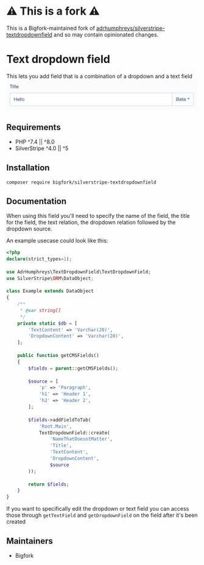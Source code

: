 # ⚠️ This is a fork ⚠️

This is a Bigfork-maintained fork of [adrhumphreys/silverstripe-textdropdownfield](https://github.com/adrhumphreys/silverstripe-textdropdownfield) and so may contain opinionated changes.

# Text dropdown field

This lets you add field that is a combination of a dropdown and a text field
![](./example.png)

## Requirements

* PHP ^7.4 || ^8.0
* SilverStripe ^4.0 || ^5

## Installation
```
composer require bigfork/silverstripe-textdropdownfield
```

## Documentation
When using this field you'll need to specify the name of the field, the title for the field, the text relation, the dropdown relation followed by the dropdown source.

An example usecase could look like this:

```php
<?php
declare(strict_types=1);

use AdrHumphreys\TextDropdownField\TextDropdownField;
use SilverStripe\ORM\DataObject;

class Example extends DataObject
{
    /**
     * @var string[]
     */
    private static $db = [
        'TextContent' => 'Varchar(20)',
        'DropdownContent' => 'Varchar(20)',
    ];

    public function getCMSFields()
    {
        $fields = parent::getCMSFields();

        $source = [
            'p' => 'Paragraph',
            'h1' => 'Header 1',
            'h2' => 'Header 2',
        ];

        $fields->addFieldToTab(
            'Root.Main',
            TextDropdownField::create(
                'NameThatDoesntMatter',
                'Title',
                'TextContent',
                'DropdownContent',
                $source
        ));

        return $fields;
    }
}
```

If you want to specifically edit the dropdown or text field you can access those through `getTextField` and `getDropdownField` on the field after it's been created

## Maintainers
 * Bigfork

